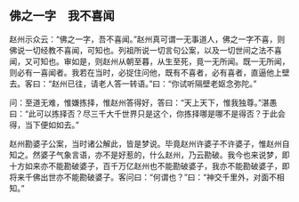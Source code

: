 ## 佛之一字　我不喜闻

赵州示众云：“佛之一字，吾不喜闻。”赵州真可谓一无事道人，佛之一字不喜，则佛说一切经教不喜闻，可知也。列祖所说一切言句公案，以及一切世间之法不喜闻，又可知也。审如是，则赵州从朝至暮，从生至死，竟一无所闻。既一无所闻，则必有一喜闻者。我若在当时，必捉住问他，既有不喜者，必有喜者，直逼他上壁去。客曰：“赵州已往，请老人答一转语。”曰：“你试听隔壁老妪念弥陀。”

问：至道无难，惟嫌拣择，惟赵州答得好，答曰：“天上天下，惟我独尊。”湛愚曰：“此可以拣择否？尽三千大千世界只是这个，你拣择哪是哪不是得否？于此会得，当下便如如去。”

赵州勘婆子公案，当时诸公解此，皆是梦说。毕竟赵州许婆子不许婆子，惟赵州自知之。然婆子气象言语，亦不是好惹的，什么赵州，乃云勘破。我今也来说梦，即十方如来亦不能勘破婆子，百千万亿赵州也不能勘破婆子，我亦不能勘破婆子，即将来千佛出世亦不能勘破婆子。客问曰：“何谓也？”曰：“神交千里外，对面不相知。”
